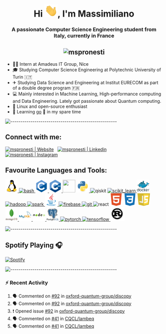 
<h1 align="center">Hi <img src="https://raw.githubusercontent.com/ABSphreak/ABSphreak/master/gifs/Hi.gif" height="40px">, I'm Massimiliano </h1>
<h3 align="center">A passionate Computer Science Engineering student from Italy, currently in France </h3>

<h2 align="center">
  <img src="https://komarev.com/ghpvc/?username=mspronesti&style=square" alt="mspronesti" />
</h2>

<!-- <img src='https://github.com/demartini/demartini/blob/master/code.gif' /> -->

- 🧑‍💼 Intern at Amadeus IT Group, Nice
- 🎓 Studying Computer Science Engineering at Polytechnic University of Turin :it:
- ✈  Studying Data Science and Engineering at Institut EURECOM as part of a double degree program :fr:
- 💻  Mainly interested in Machine Learning, High-performance computing and Data Engineering. Lately got passionate about Quantum computing.
- :penguin: Linux and open-source enthusiast
- 🌱 Learning [go](https://go.dev) 🦫 in my spare time


![-----------------------------------------------------](https://raw.githubusercontent.com/andreasbm/readme/master/assets/lines/aqua.png)

## Connect with me:

[<img height="35" width="35" src="https://raw.githubusercontent.com/mspronesti/mspronesti/master/icons/website.svg" alt="mspronesti | Website" />][website] &nbsp;
[<img height="35" width="35" src="https://raw.githubusercontent.com/mspronesti/mspronesti/master/icons/linkedin.svg" alt="mspronesti | Linkedin" />][linkedin] &nbsp;
[<img height="35" width="35" src="https://raw.githubusercontent.com/mspronesti/mspronesti/master/icons/instagram.svg" alt="mspronesti | Instagram" />][instagram] &nbsp;

## Favourite Languages and Tools:

<p align="left"> 
    
  <a href="https://www.linux.org/" target="_blank"> 
    <img src="https://raw.githubusercontent.com/devicons/devicon/master/icons/linux/linux-original.svg" alt="linux" width="40" height="40"/> 
  </a> 
  
  <a href="https://www.gnu.org/software/bash/" target="_blank"> 
    <img src="https://www.vectorlogo.zone/logos/gnu_bash/gnu_bash-icon.svg" alt="bash" width="40" height="40"/> 
  </a> 
  
  <a href="https://www.cprogramming.com/" target="_blank"> 
    <img src="https://raw.githubusercontent.com/devicons/devicon/master/icons/c/c-original.svg" alt="c" width="40" height="40"/>   </a> 
  
  <a href="https://www.w3schools.com/cpp/" target="_blank"> 
    <img src="https://raw.githubusercontent.com/devicons/devicon/master/icons/cplusplus/cplusplus-original.svg" alt="cplusplus" width="40" height="40"/> 
  </a> 
  
  <a>
    <img src="https://thewizardsgame.com/wp-content/uploads/2018/04/Nvidia_logo.png" height="40" width="40"/>
  </a>
  
  <a href="https://www.python.org" target="_blank"> 
    <img src="https://raw.githubusercontent.com/devicons/devicon/master/icons/python/python-original.svg" alt="python" width="40" height="40"/> 
  </a> 
  
  <a>
   <img height="40" width="40" alt="qiskit" src="https://upload.wikimedia.org/wikipedia/commons/5/51/Qiskit-Logo.svg" />
  </a>
  
  <a href="https://scikit-learn.org/" target="_blank"> 
    <img src="https://upload.wikimedia.org/wikipedia/commons/0/05/Scikit_learn_logo_small.svg" alt="scikit_learn" width="40" height="40"/> 
  </a> 
  
  <a href="https://www.docker.com/" target="_blank"> 
    <img src="https://raw.githubusercontent.com/devicons/devicon/master/icons/docker/docker-original-wordmark.svg" alt="docker" width="40" height="40"/> 
  </a> 
  
 <a href="https://hadoop.apache.org/" target="_blank"> 
    <img src="https://github.com/rahul-jha98/README_icons/blob/main/language_and_tools/square/hadoop/hadoop.svg" alt="hadoop" width="40" height="40"/> 
  </a> 
  
 <a href="https://spark.apache.org/" target="_blank"> 
    <img src="https://upload.wikimedia.org/wikipedia/commons/f/f3/Apache_Spark_logo.svg" alt="spark" width="40" height="40"/> 
  </a> 

  <a href="https://www.java.com" target="_blank"> 
    <img src="https://raw.githubusercontent.com/devicons/devicon/master/icons/java/java-original.svg" alt="java" width="40" height="40"/> 
  </a> 
  
  <a href="https://firebase.google.com/" target="_blank"> 
    <img src="https://www.vectorlogo.zone/logos/firebase/firebase-icon.svg" alt="firebase" width="40" height="40"/> 
  </a> 
  
  <a href="https://git-scm.com/" target="_blank"> 
    <img src="https://www.vectorlogo.zone/logos/git-scm/git-scm-icon.svg" alt="git" width="40" height="40"/> 
  </a> 
  <a>
    <img src="https://upload.wikimedia.org/wikipedia/commons/a/a7/React-icon.svg" alt="react" width="60" height="40"/>
  </a>
  <a>
    <img src="icons/html5.svg" height="40" width="40" alt="HTML" width="40px" height="40" />
 </a>
  
  <a>
     <img height="40" width="40" alt="CSS" width="26px" src="icons/css3.svg" />
 </a>
 
 <a>
   <img height="40" width="40" alt="JavaScript" width="26px" src="icons/js.svg" />
 </a>
  
   <a href="https://www.mongodb.com/" target="_blank">
     <img src="https://raw.githubusercontent.com/devicons/devicon/master/icons/mongodb/mongodb-original-wordmark.svg" alt="mongodb" width="40" height="40"/> 
  </a> 
  
  <a href="https://www.mysql.com/" target="_blank"> 
    <img src="https://raw.githubusercontent.com/devicons/devicon/master/icons/mysql/mysql-original-wordmark.svg" alt="mysql" width="40" height="40"/> 
  </a> 
  
 <a href="https://nodejs.org" target="_blank"> 
   <img src="https://raw.githubusercontent.com/devicons/devicon/master/icons/nodejs/nodejs-original-wordmark.svg" alt="nodejs" width="40" height="40"/>
 </a> 
  
 <a href="https://www.postgresql.org" target="_blank"> 
   <img src="https://raw.githubusercontent.com/devicons/devicon/master/icons/postgresql/postgresql-original-wordmark.svg" alt="postgresql" width="40" height="40"/> 
  </a> 
  
  
  <a href="https://pytorch.org/" target="_blank"> 
    <img src="https://www.vectorlogo.zone/logos/pytorch/pytorch-icon.svg" alt="pytorch" width="40" height="40"/> 
  </a> 
  
  <a href="https://www.tensorflow.org" target="_blank"> 
    <img src="https://www.vectorlogo.zone/logos/tensorflow/tensorflow-icon.svg" alt="tensorflow" width="40" height="40"/> 
  </a> 
  
  <a>
    <img height="45" width="45" alt="Rust" src="icons/rust.svg" />
  </a>  
</p>

![-----------------------------------------------------](https://raw.githubusercontent.com/andreasbm/readme/master/assets/lines/aqua.png)

## Spotify Playing 🎧

[![Spotify](https://novatorem-nu-umber.vercel.app/api/spotify)]()

![-----------------------------------------------------](https://raw.githubusercontent.com/andreasbm/readme/master/assets/lines/aqua.png)

### :zap: Recent Activity

<!--START_SECTION:activity-->
1. 🗣 Commented on [#92](https://github.com/oxford-quantum-group/discopy/issues/92) in [oxford-quantum-group/discopy](https://github.com/oxford-quantum-group/discopy)
2. 🗣 Commented on [#92](https://github.com/oxford-quantum-group/discopy/issues/92) in [oxford-quantum-group/discopy](https://github.com/oxford-quantum-group/discopy)
3. ❗️ Opened issue [#92](https://github.com/oxford-quantum-group/discopy/issues/92) in [oxford-quantum-group/discopy](https://github.com/oxford-quantum-group/discopy)
4. 🗣 Commented on [#41](https://github.com/CQCL/lambeq/issues/41) in [CQCL/lambeq](https://github.com/CQCL/lambeq)
5. 🗣 Commented on [#41](https://github.com/CQCL/lambeq/issues/41) in [CQCL/lambeq](https://github.com/CQCL/lambeq)
<!--END_SECTION:activity-->


[website]: https://mspronesti.github.io
[instagram]: https://instagram.com/__mpronesti
[linkedin]: https://www.linkedin.com/in/massimiliano-pronesti/

